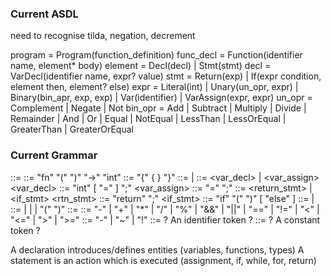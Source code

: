 ### Current ASDL

need to recognise tilda, negation, decrement

program = Program(function_definition)
func_decl = Function(identifier name, element\* body)
element = Decl(decl) | Stmt(stmt)
decl = VarDecl(identifier name, expr? value)
stmt = Return(exp) | If(expr condition, element then, element? else)
expr = Literal(int) | Unary(un_opr, expr) | Binary(bin_apr, exp, exp) | Var(identifier) | VarAssign(expr, expr)
un_opr = Complement | Negate | Not
bin_opr = Add | Subtract | Multiply | Divide | Remainder | And | Or
| Equal | NotEqual | LessThan | LessOrEqual
| GreaterThan | GreaterOrEqual

### Current Grammar

<program> ::= <func>
<func> ::= "fn" <identifier> "(" ")" "->" "int" <block>
<block> ::= "{" { <element> } "}"
<element> ::= <stmt> | <decl>
<decl> ::= <var_decl> | <var_assign>
<var_decl> ::= "int" <identifier> [ "=" <expr> ] ";" 
<var_assign> ::= <identifer> "=" <expr> ";"
<stmt> ::= <return_stmt> | <if_stmt>
<rtn_stmt> ::= "return" <expr> ";"
<if_stmt> ::= "if" "(" <expr> ")" <block> [ "else" <block> ]
<expr> ::= <factor> | <expr> <binopr> <expr>
<factor> ::= <int> | <identifier> | <unopr> <factor> | "(" <expr> ")"
<binopr> ::= ::= "-" | "+" | "\*" | "/" | "%" | "&&" | "||"
| "==" | "!=" | "<" | "<=" | ">" | ">="
<unopr> ::= "-" | "~" | "!"
<identifier> ::= ? An identifier token ?
<int> ::= ? A constant token ?

A declaration introduces/defines entities (variables, functions, types)
A statement is an action which is executed (assignment, if, while, for, return)
